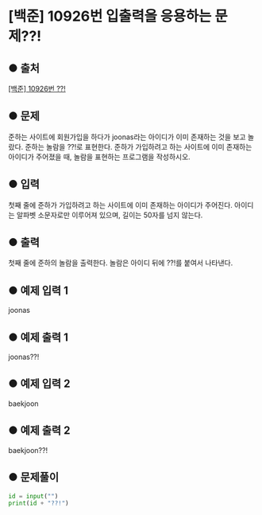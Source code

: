 # [백준] 10926번 입출력을 응용하는 문제??!

## ● 출처
[[백준] 10926번 ??!](https://www.acmicpc.net/problem/10926)  

## ● 문제
준하는 사이트에 회원가입을 하다가 joonas라는 아이디가 이미 존재하는 것을 보고 놀랐다. 준하는 놀람을 ??!로 표현한다. 준하가 가입하려고 하는 사이트에 이미 존재하는 아이디가 주어졌을 때, 놀람을 표현하는 프로그램을 작성하시오.

## ● 입력
첫째 줄에 준하가 가입하려고 하는 사이트에 이미 존재하는 아이디가 주어진다. 아이디는 알파벳 소문자로만 이루어져 있으며, 길이는 50자를 넘지 않는다.

## ● 출력
첫째 줄에 준하의 놀람을 출력한다. 놀람은 아이디 뒤에 ??!를 붙여서 나타낸다.

## ● 예제 입력 1
joonas

## ● 예제 출력 1
joonas??!

## ● 예제 입력 2
baekjoon

## ● 예제 출력 2
baekjoon??!

## ● 문제풀이
```python
id = input("")
print(id + "??!")
```
